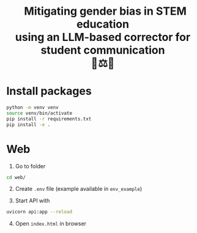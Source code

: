 <h1 align="center">
  &nbsp; Mitigating gender bias in STEM education<br>using an LLM-based corrector for student communication<br>
  👧⚖️👦<br>
</h1>


# Install packages

```bash
python -m venv venv
source venv/bin/activate
pip install -r requirements.txt
pip install -e .
```

# Web

1. Go to folder
```bash
cd web/
```

2. Create `.env` file (example available in `env_example`)

3. Start API with
```bash
uvicorn api:app --reload
```

4. Open `index.html` in browser